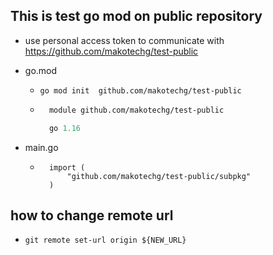 ## This is test go mod on public repository

- use personal access token to communicate with https://github.com/makotechg/test-public

- go.mod
    - `go mod init  github.com/makotechg/test-public`
    - ```go.mod
        module github.com/makotechg/test-public

        go 1.16
        ```

- main.go
    - ```
        import (
        	"github.com/makotechg/test-public/subpkg"
        )
        ```

## how to change remote url
- `git remote set-url origin ${NEW_URL}`